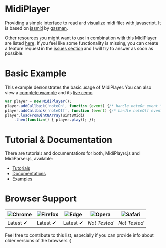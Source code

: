# MidiPlayer
Providing a simple interface to read and visualize midi files with javascript. It is based on [jasmid](https://github.com/gasman/jasmid) by [gasman](https://github.com/gasman). 

Other resources you might want to use in combination with this MidiPlayer are listed [here](#additional-resources). If you feel like some functionality is missing, you can create a feature request in the [issues section](https://github.com/Otto-AA/MidiPlayer/issues) and I will try to answer as soon as possible.

# Basic Example
This example demonstrates the basic usage of MidiPlayer. You can also view a [complete example](./examples/basic.html) and its [live demo](https://htmlpreview.github.io/?https://github.com/Otto-AA/MidiPlayer/blob/master/examples/basic.html)
```javascript
var player = new MidiPlayer();
player.addCallback('noteOn', function (event) {/* handle noteOn event */});
player.addCallback('noteOff', function (event) {/* handle noteOff event */});
player.loadFromUint8Array(uint8Midi)
    .then(function() { player.play(); });
```

# Tutorial & Documentation
There are tutorials and documentations for both, MidiPlayer.js and MidiParser.js, available:
- [Tutorials](./tutorials)
- [Documentations](./docs)
- [Examples](./examples)


# Browser Support

|![Chrome](https://github.com/alrra/browser-logos/raw/master/src/chrome/chrome_48x48.png) | ![Firefox](https://github.com/alrra/browser-logos/raw/master/src/firefox/firefox_48x48.png) | ![Edge](https://github.com/alrra/browser-logos/raw/master/src/edge/edge_48x48.png) | ![Opera](https://github.com/alrra/browser-logos/raw/master/src/opera/opera_48x48.png) | ![Safari](https://github.com/alrra/browser-logos/raw/master/src/safari/safari_48x48.png) |
|---------|-----------|----------|--------------|--------------|
|Latest ✔ | Latest ✔ | Latest ✔ | *Not Tested* | *Not Tested* |

Feel free to contribute to this list, especially if you can provide info about older versions of the browsers :)